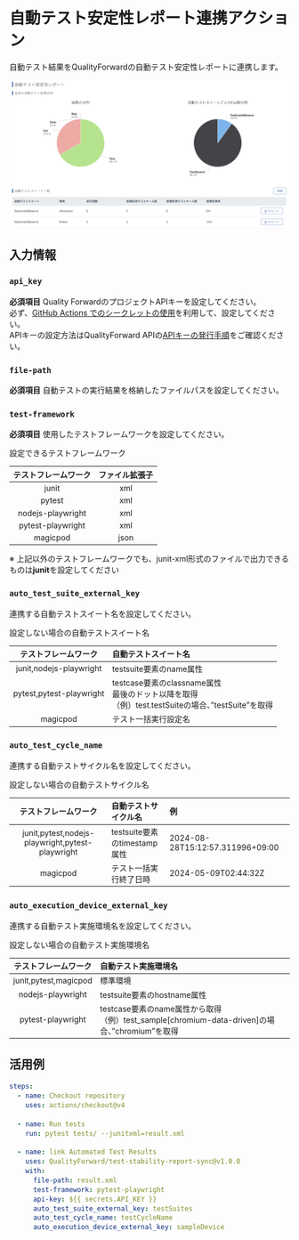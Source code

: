 # 自動テスト安定性レポート連携アクション

自動テスト結果をQualityForwardの自動テスト安定性レポートに連携します。

![alt](./AutoTestResult_StabilityReport.png)

## 入力情報

### `api_key`

**必須項目** Quality ForwardのプロジェクトAPIキーを設定してください。<br>必ず、[GitHub Actions でのシークレットの使用](https://docs.github.com/ja/actions/security-for-github-actions/security-guides/using-secrets-in-github-actions)を利用して、設定してください。<br>APIキーの設定方法はQualityForward APIの[APIキーの発行手順](https://qualityforward.github.io/api-spec/#section/API/API)をご確認ください。

### `file-path`

**必須項目** 自動テストの実行結果を格納したファイルパスを設定してください。

### `test-framework`

**必須項目** 使用したテストフレームワークを設定してください。

設定できるテストフレームワーク

|テストフレームワーク|ファイル拡張子|
|:--:|:--:|
|junit|xml|
|pytest|xml|
|nodejs-playwright|xml|
|pytest-playwright|xml|
|magicpod|json|

※ 上記以外のテストフレームワークでも、junit-xml形式のファイルで出力できるものは**junit**を設定してください

### `auto_test_suite_external_key`

連携する自動テストスイート名を設定してください。

設定しない場合の自動テストスイート名

|テストフレームワーク|自動テストスイート名|
|:--:|:--|
|junit,nodejs-playwright|testsuite要素のname属性|
|pytest,pytest-playwright|testcase要素のclassname属性<br>最後のドット以降を取得<br>（例）test.testSuiteの場合、”testSuite”を取得|
|magicpod|テスト一括実行設定名|

### `auto_test_cycle_name`

連携する自動テストサイクル名を設定してください。

設定しない場合の自動テストサイクル名

|テストフレームワーク|自動テストサイクル名|例|
|:--:|:--|:--|
|junit,pytest,nodejs-playwright,pytest-playwright|testsuite要素のtimestamp属性|2024-08-28T15:12:57.311996+09:00|
|magicpod|テスト一括実行終了日時|2024-05-09T02:44:32Z|

### `auto_execution_device_external_key`

連携する自動テスト実施環境名を設定してください。

設定しない場合の自動テスト実施環境名

|テストフレームワーク|自動テスト実施環境名|
|:--:|:--|
|junit,pytest,magicpod|標準環境|
|nodejs-playwright|testsuite要素のhostname属性|
|pytest-playwright|testcase要素のname属性から取得<br>（例）test_sample[chromium-data-driven]の場合、”chromium”を取得|

## 活用例

```yaml
steps:
  - name: Checkout repository
    uses: actions/checkout@v4 

  - name: Run tests
    run: pytest tests/ --junitxml=result.xml 

  - name: link Automated Test Results
    uses: QualityForward/test-stability-report-sync@v1.0.0
    with:
      file-path: result.xml
      test-framework: pytest-playwright
      api-key: ${{ secrets.API_KEY }}
      auto_test_suite_external_key: testSuites
      auto_test_cycle_name: testCycleName
      auto_execution_device_external_key: sampleDevice
```
